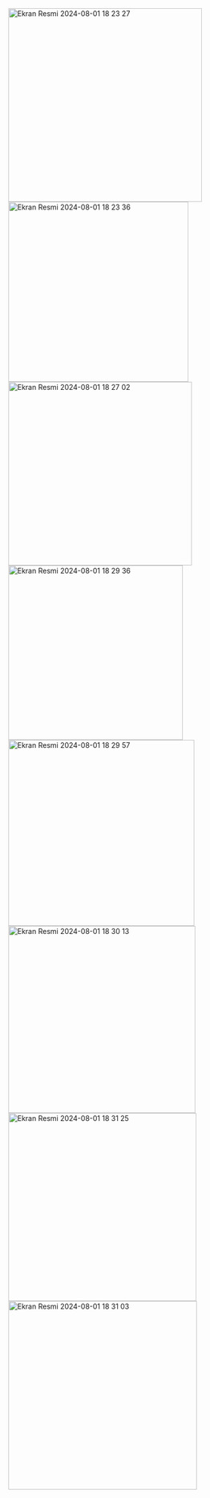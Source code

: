 <img width="386" alt="Ekran Resmi 2024-08-01 18 23 27" src="https://github.com/user-attachments/assets/1f67b5e3-659d-4a24-ae0e-66937aecb7f7">
<img width="359" alt="Ekran Resmi 2024-08-01 18 23 36" src="https://github.com/user-attachments/assets/a06a22a4-86cf-441a-96f8-eda9655e72e4">
<img width="366" alt="Ekran Resmi 2024-08-01 18 27 02" src="https://github.com/user-attachments/assets/871ba174-96e7-4d1b-a0f7-3a46e6034eb0">
<img width="348" alt="Ekran Resmi 2024-08-01 18 29 36" src="https://github.com/user-attachments/assets/23627358-6bec-4342-af1c-f62703dd2375">
<img width="371" alt="Ekran Resmi 2024-08-01 18 29 57" src="https://github.com/user-attachments/assets/41d9a8cc-01d8-4cf7-bb9d-06361cafdee2">
<img width="373" alt="Ekran Resmi 2024-08-01 18 30 13" src="https://github.com/user-attachments/assets/f8d0e30c-e0cc-4084-90eb-4a61f7e66fc0">
<img width="375" alt="Ekran Resmi 2024-08-01 18 31 25" src="https://github.com/user-attachments/assets/7461f720-463a-487c-9858-c85cf463e7d3">
<img width="376" alt="Ekran Resmi 2024-08-01 18 31 03" src="https://github.com/user-attachments/assets/9a62a4e7-88c8-4532-af34-5ea19056b47f">

